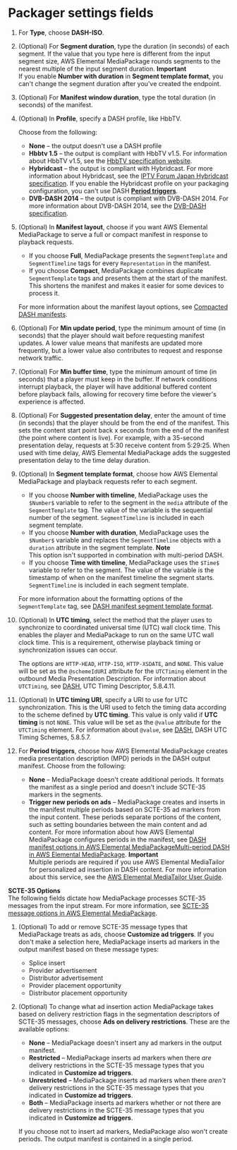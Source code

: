 # Packager settings fields<a name="endpoints-dash-packager"></a>

1. For **Type**, choose **DASH\-ISO**\.

1. \(Optional\) For **Segment duration**, type the duration \(in seconds\) of each segment\. If the value that you type here is different from the input segment size, AWS Elemental MediaPackage rounds segments to the nearest multiple of the input segment duration\.
**Important**  
If you enable **Number with duration** in **Segment template format**, you can't change the segment duration after you've created the endpoint\.

1. \(Optional\) For **Manifest window duration**, type the total duration \(in seconds\) of the manifest\.

1. \(Optional\) In **Profile**, specify a DASH profile, like HbbTV\.

   Choose from the following:
   + **None** – the output doesn't use a DASH profile
   + **Hbbtv 1\.5** – the output is compliant with HbbTV v1\.5\. For information about HbbTV v1\.5, see the [HbbTV specification website](https://www.hbbtv.org/resource-library/specifications/)\.
   + **Hybridcast** – the output is compliant with Hybridcast\. For more information about Hybridcast, see the [IPTV Forum Japan Hybridcast specification](https://www.iptvforum.jp/en/hybridcast/specification.html)\. If you enable the Hybridcast profile on your packaging configuration, you can't use DASH [**Period triggers**](#period-triggers)\.
   + **DVB\-DASH 2014** – the output is compliant with DVB\-DASH 2014\. For more information about DVB\-DASH 2014, see the [DVB\-DASH specification](https://www.etsi.org/deliver/etsi_ts/103200_103299/103285/01.01.01_60/ts_103285v010101p.pdf)\.

1. \(Optional\) In **Manifest layout**, choose if you want AWS Elemental MediaPackage to serve a full or compact manifest in response to playback requests\.
   + If you choose **Full**, MediaPackage presents the `SegmentTemplate` and `SegmentTimeline` tags for every `Representation` in the manifest\.
   + If you choose **Compact**, MediaPackage combines duplicate `SegmentTemplate` tags and presents them at the start of the manifest\. This shortens the manifest and makes it easier for some devices to process it\.

   For more information about the manifest layout options, see [Compacted DASH manifests](compacted.md)\.

1. \(Optional\) For **Min update period**, type the minimum amount of time \(in seconds\) that the player should wait before requesting manifest updates\. A lower value means that manifests are updated more frequently, but a lower value also contributes to request and response network traffic\.

1. \(Optional\) For **Min buffer time**, type the minimum amount of time \(in seconds\) that a player must keep in the buffer\. If network conditions interrupt playback, the player will have additional buffered content before playback fails, allowing for recovery time before the viewer's experience is affected\.

1. \(Optional\) For **Suggested presentation delay**, enter the amount of time \(in seconds\) that the player should be from the end of the manifest\. This sets the content start point back x seconds from the end of the manifest \(the point where content is live\)\. For example, with a 35\-second presentation delay, requests at 5:30 receive content from 5:29:25\. When used with time delay, AWS Elemental MediaPackage adds the suggested presentation delay to the time delay duration\.

1. \(Optional\) In **Segment template format**, choose how AWS Elemental MediaPackage and playback requests refer to each segment\.
   + If you choose **Number with timeline**, MediaPackage uses the `$Number$` variable to refer to the segment in the `media` attribute of the `SegmentTemplate` tag\. The value of the variable is the sequential number of the segment\. `SegmentTimeline` is included in each segment template\.
   + If you choose **Number with duration**, MediaPackage uses the `$Number$` variable and replaces the `SegmentTimeline` objects with a `duration` attribute in the segment template\. 
**Note**  
This option isn't supported in combination with multi\-period DASH\.
   + If you choose **Time with timeline**, MediaPackage uses the `$Time$` variable to refer to the segment\. The value of the variable is the timestamp of when on the manifest timeline the segment starts\. `SegmentTimeline` is included in each segment template\.

   For more information about the formatting options of the `SegmentTemplate` tag, see [DASH manifest segment template format](segtemp-format.md)\.

1. \(Optional\) In **UTC timing**, select the method that the player uses to synchronize to coordinated universal time \(UTC\) wall clock time\. This enables the player and MediaPackage to run on the same UTC wall clock time\. This is a requirement, otherwise playback timing or synchronization issues can occur\.

   The options are `HTTP-HEAD`, `HTTP-ISO`, `HTTP-XSDATE`, and `NONE`\. This value will be set as the `@schemeIdURI` attribute for the `UTCTiming` element in the outbound Media Presentation Description\. For information about `UTCTiming`, see [DASH](https://www.iso.org/standard/79884.html), UTC Timing Descriptor, 5\.8\.4\.11\.

1. \(Optional\) In **UTC timing URI**, specify a URI to use for UTC synchronization\. This is the URI used to fetch the timing data according to the scheme defined by **UTC timing**\. This value is only valid if **UTC timing** is not `NONE`\. This value will be set as the `@value` attribute for the `UTCTiming` element\. For information about `@value`, see [DASH](https://www.iso.org/standard/79884.html), DASH UTC Timing Schemes, 5\.8\.5\.7\.

1. For  **Period triggers**, choose how AWS Elemental MediaPackage creates media presentation description \(MPD\) periods in the DASH output manifest\. Choose from the following:
   + **None** – MediaPackage doesn't create additional periods\. It formats the manifest as a single period and doesn't include SCTE\-35 markers in the segments\.
   + **Trigger new periods on ads** – MediaPackage creates and inserts in the manifest multiple periods based on SCTE\-35 ad markers from the input content\. These periods separate portions of the content, such as setting boundaries between the main content and ad content\. For more information about how AWS Elemental MediaPackage configures periods in the manifest, see [DASH manifest options in AWS Elemental MediaPackageMulti\-period DASH in AWS Elemental MediaPackage](multi-period.md)\.
**Important**  
Multiple periods are required if you use AWS Elemental MediaTailor for personalized ad insertion in DASH content\. For more information about this service, see the [AWS Elemental MediaTailor User Guide](https://docs.aws.amazon.com/mediatailor/latest/ug/)\.

**SCTE\-35 Options**  
The following fields dictate how MediaPackage processes SCTE\-35 messages from the input stream\. For more information, see [SCTE\-35 message options in AWS Elemental MediaPackage](scte.md)\.

1. \(Optional\) To add or remove SCTE\-35 message types that MediaPackage treats as ads, choose **Customize ad triggers**\. If you don't make a selection here, MediaPackage inserts ad markers in the output manifest based on these message types:
   + Splice insert
   + Provider advertisement
   + Distributor advertisement
   + Provider placement opportunity
   + Distributor placement opportunity

1. \(Optional\) To change what ad insertion action MediaPackage takes based on delivery restriction flags in the segmentation descriptors of SCTE\-35 messages, choose **Ads on delivery restrictions**\. These are the available options:
   + **None** – MediaPackage doesn't insert any ad markers in the output manifest\.
   + **Restricted** – MediaPackage inserts ad markers when there *are* delivery restrictions in the SCTE\-35 message types that you indicated in **Customize ad triggers**\.
   + **Unrestricted** – MediaPackage inserts ad markers when there *aren't* delivery restrictions in the SCTE\-35 message types that you indicated in **Customize ad triggers**\.
   + **Both** – MediaPackage inserts ad markers whether or not there are delivery restrictions in the SCTE\-35 message types that you indicated in **Customize ad triggers**\.

   If you choose not to insert ad markers, MediaPackage also won't create periods\. The output manifest is contained in a single period\.